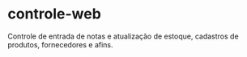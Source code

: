 # controle-web
Controle de entrada de notas e atualização de estoque, cadastros de produtos, fornecedores e afins.
